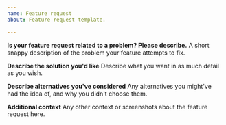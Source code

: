 ```yaml
---
name: Feature request
about: Feature request template.

---
```


**Is your feature request related to a problem? Please describe.**
A short snappy description of the problem your feature attempts to fix.

**Describe the solution you'd like**
Describe what you want in as much detail as you wish.

**Describe alternatives you've considered**
Any alternatives you might've had the idea of, and why you didn't choose them.

**Additional context**
Any other context or screenshots about the feature request here.
